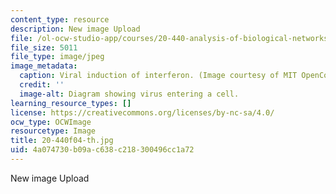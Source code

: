 ```yaml
---
content_type: resource
description: New image Upload
file: /ol-ocw-studio-app/courses/20-440-analysis-of-biological-networks-be-440-fall-2004/4a074730b09ac638c218300496cc1a72_20-440f04-th.jpg
file_size: 5011
file_type: image/jpeg
image_metadata:
  caption: Viral induction of interferon. (Image courtesy of MIT OpenCourseWare.)
  credit: ''
  image-alt: Diagram showing virus entering a cell.
learning_resource_types: []
license: https://creativecommons.org/licenses/by-nc-sa/4.0/
ocw_type: OCWImage
resourcetype: Image
title: 20-440f04-th.jpg
uid: 4a074730-b09a-c638-c218-300496cc1a72
---
```

New image Upload